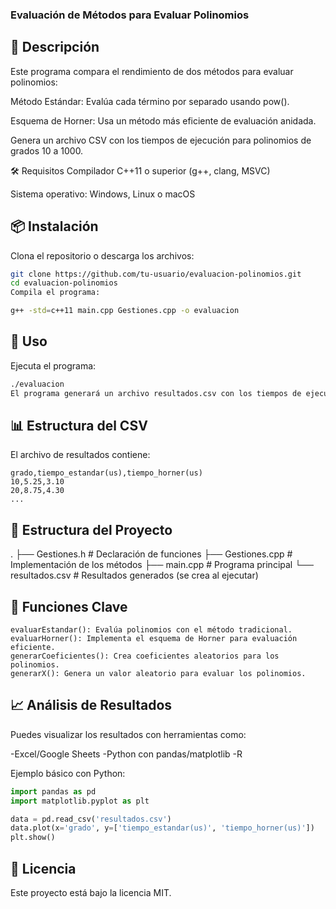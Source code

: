 ### Evaluación de Métodos para Evaluar Polinomios
## 📌 Descripción
Este programa compara el rendimiento de dos métodos para evaluar polinomios:

Método Estándar: Evalúa cada término por separado usando pow().

Esquema de Horner: Usa un método más eficiente de evaluación anidada.

Genera un archivo CSV con los tiempos de ejecución para polinomios de grados 10 a 1000.

🛠 Requisitos
Compilador C++11 o superior (g++, clang, MSVC)

Sistema operativo: Windows, Linux o macOS

## 📦 Instalación
Clona el repositorio o descarga los archivos:

```bash
git clone https://github.com/tu-usuario/evaluacion-polinomios.git
cd evaluacion-polinomios
Compila el programa:
```
```bash
g++ -std=c++11 main.cpp Gestiones.cpp -o evaluacion
```
## 🚀 Uso
Ejecuta el programa:

```bash
./evaluacion
El programa generará un archivo resultados.csv con los tiempos de ejecución en microsegundos (μs).
```

## 📊 Estructura del CSV
El archivo de resultados contiene:


```csv
grado,tiempo_estandar(us),tiempo_horner(us)
10,5.25,3.10
20,8.75,4.30
...
```

## 📂 Estructura del Proyecto
.
├── Gestiones.h       # Declaración de funciones
├── Gestiones.cpp     # Implementación de los métodos
├── main.cpp          # Programa principal
└── resultados.csv    # Resultados generados (se crea al ejecutar)

## 📝 Funciones Clave
```
evaluarEstandar(): Evalúa polinomios con el método tradicional.
evaluarHorner(): Implementa el esquema de Horner para evaluación eficiente.
generarCoeficientes(): Crea coeficientes aleatorios para los polinomios.
generarX(): Genera un valor aleatorio para evaluar los polinomios.
```

## 📈 Análisis de Resultados
Puedes visualizar los resultados con herramientas como:

-Excel/Google Sheets
-Python con pandas/matplotlib
-R

Ejemplo básico con Python:

```python
import pandas as pd
import matplotlib.pyplot as plt

data = pd.read_csv('resultados.csv')
data.plot(x='grado', y=['tiempo_estandar(us)', 'tiempo_horner(us)'])
plt.show()
```

## 📜 Licencia
Este proyecto está bajo la licencia MIT.
